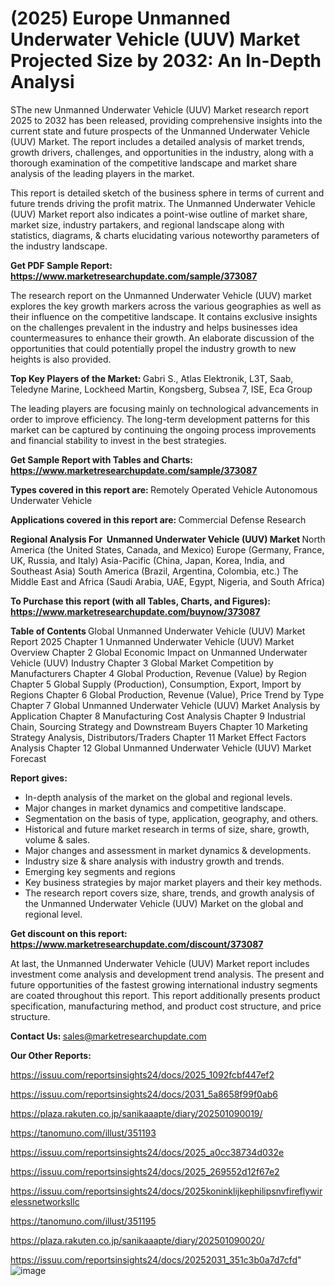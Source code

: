 # (2025) Europe Unmanned Underwater Vehicle (UUV) Market Projected Size by 2032: An In-Depth Analysi

SThe new Unmanned Underwater Vehicle (UUV) Market research report 2025 to 2032 has been released, providing comprehensive insights into the current state and future prospects of the Unmanned Underwater Vehicle (UUV) Market. The report includes a detailed analysis of market trends, growth drivers, challenges, and opportunities in the industry, along with a thorough examination of the competitive landscape and market share analysis of the leading players in the market.

This report is detailed sketch of the business sphere in terms of current and future trends driving the profit matrix. The Unmanned Underwater Vehicle (UUV) Market report also indicates a point-wise outline of market share, market size, industry partakers, and regional landscape along with statistics, diagrams, &amp; charts elucidating various noteworthy parameters of the industry landscape.

<strong><b>Get PDF Sample Report: <a href=https://www.marketresearchupdate.com/sample/373087>https://www.marketresearchupdate.com/sample/373087</a></b></strong>

The research report on the Unmanned Underwater Vehicle (UUV) market explores the key growth markers across the various geographies as well as their influence on the competitive landscape. It contains exclusive insights on the challenges prevalent in the industry and helps businesses idea countermeasures to enhance their growth. An elaborate discussion of the opportunities that could potentially propel the industry growth to new heights is also provided.

<strong><b>Top Key Players of the Market:
</b></strong>Gabri S., Atlas Elektronik, L3T, Saab, Teledyne Marine, Lockheed Martin, Kongsberg, Subsea 7, ISE, Eca Group<strong><b>
</b></strong>

The leading players are focusing mainly on technological advancements in order to improve efficiency. The long-term development patterns for this market can be captured by continuing the ongoing process improvements and financial stability to invest in the best strategies.

<strong><b>Get Sample Report with Tables and Charts: <a href=https://www.marketresearchupdate.com/sample/373087>https://www.marketresearchupdate.com/sample/373087</a></b></strong>

<strong><b>Types covered in this report are:
</b></strong>Remotely Operated Vehicle
Autonomous Underwater Vehicle<strong><b>
</b></strong>

<strong><b>Applications covered in this report are:
</b></strong>Commercial
Defense
Research<strong><b>
</b></strong>

<strong><b>Regional Analysis For  Unmanned Underwater Vehicle (UUV) Market</b></strong><strong><b>
</b></strong>North America (the United States, Canada, and Mexico)
Europe (Germany, France, UK, Russia, and Italy)
Asia-Pacific (China, Japan, Korea, India, and Southeast Asia)
South America (Brazil, Argentina, Colombia, etc.)
The Middle East and Africa (Saudi Arabia, UAE, Egypt, Nigeria, and South Africa)

<strong><b>To Purchase this report (with all Tables, Charts, and Figures): <a href=https://www.marketresearchupdate.com/buynow/373087>https://www.marketresearchupdate.com/buynow/373087</a></b></strong>

<strong><b>Table of Contents</b></strong><strong><b>
</b></strong>Global Unmanned Underwater Vehicle (UUV) Market Report 2025
Chapter 1 Unmanned Underwater Vehicle (UUV) Market Overview
Chapter 2 Global Economic Impact on Unmanned Underwater Vehicle (UUV) Industry
Chapter 3 Global Market Competition by Manufacturers
Chapter 4 Global Production, Revenue (Value) by Region
Chapter 5 Global Supply (Production), Consumption, Export, Import by Regions
Chapter 6 Global Production, Revenue (Value), Price Trend by Type
Chapter 7 Global Unmanned Underwater Vehicle (UUV) Market Analysis by Application
Chapter 8 Manufacturing Cost Analysis
Chapter 9 Industrial Chain, Sourcing Strategy and Downstream Buyers
Chapter 10 Marketing Strategy Analysis, Distributors/Traders
Chapter 11 Market Effect Factors Analysis
Chapter 12 Global Unmanned Underwater Vehicle (UUV) Market Forecast

<strong><b>Report gives:</b></strong>

- In-depth analysis of the market on the global and regional levels.
- Major changes in market dynamics and competitive landscape.
- Segmentation on the basis of type, application, geography, and others.
- Historical and future market research in terms of size, share, growth, volume &amp; sales.
- Major changes and assessment in market dynamics &amp; developments.
- Industry size &amp; share analysis with industry growth and trends.
- Emerging key segments and regions
- Key business strategies by major market players and their key methods.
- The research report covers size, share, trends, and growth analysis of the Unmanned Underwater Vehicle (UUV) Market on the global and regional level.

<strong><b>Get discount on this report: <a href=https://www.marketresearchupdate.com/discount/373087>https://www.marketresearchupdate.com/discount/373087</a></b></strong>

At last, the Unmanned Underwater Vehicle (UUV) Market report includes investment come analysis and development trend analysis. The present and future opportunities of the fastest growing international industry segments are coated throughout this report. This report additionally presents product specification, manufacturing method, and product cost structure, and price structure.

<strong><b>Contact Us:
</b></strong>sales@marketresearchupdate.com

<strong>Our Other Reports:</strong>

<a href=https://issuu.com/reportsinsights24/docs/2025_1092fcbf447ef2>https://issuu.com/reportsinsights24/docs/2025_1092fcbf447ef2</a>

<a href=https://issuu.com/reportsinsights24/docs/2031_5a8658f99f0ab6>https://issuu.com/reportsinsights24/docs/2031_5a8658f99f0ab6</a>

<a href=https://plaza.rakuten.co.jp/sanikaaapte/diary/202501090019/>https://plaza.rakuten.co.jp/sanikaaapte/diary/202501090019/</a>

<a href=https://tanomuno.com/illust/351193>https://tanomuno.com/illust/351193</a>

<a href=https://issuu.com/reportsinsights24/docs/2025_a0cc38734d032e>https://issuu.com/reportsinsights24/docs/2025_a0cc38734d032e</a>

<a href=https://issuu.com/reportsinsights24/docs/2025_269552d12f67e2>https://issuu.com/reportsinsights24/docs/2025_269552d12f67e2</a>

<a href=https://issuu.com/reportsinsights24/docs/2025koninklijkephilipsnvfireflywirelessnetworksllc>https://issuu.com/reportsinsights24/docs/2025koninklijkephilipsnvfireflywirelessnetworksllc</a>

<a href=https://tanomuno.com/illust/351195>https://tanomuno.com/illust/351195</a>

<a href=https://plaza.rakuten.co.jp/sanikaaapte/diary/202501090020/>https://plaza.rakuten.co.jp/sanikaaapte/diary/202501090020/</a>

<a href=https://issuu.com/reportsinsights24/docs/20252031_351c3b0a7d7cfd>https://issuu.com/reportsinsights24/docs/20252031_351c3b0a7d7cfd</a>"
![image](https://github.com/user-attachments/assets/6d927241-8d74-45dc-9515-76eac4f69802)
